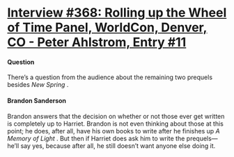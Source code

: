 # [Interview #368: Rolling up the Wheel of Time Panel, WorldCon, Denver, CO - Peter Ahlstrom, Entry #11](https://www.theoryland.com/intvmain.php?i=368#11)

#### Question

There’s a question from the audience about the remaining two prequels besides
*New Spring*
.

#### Brandon Sanderson

Brandon answers that the decision on whether or not those ever get written is completely up to Harriet. Brandon is not even thinking about those at this point; he does, after all, have his own books to write after he finishes up
*A Memory of Light*
. But then if Harriet does ask him to write the prequels—he’ll say yes, because after all, he still doesn’t want anyone else doing it.

